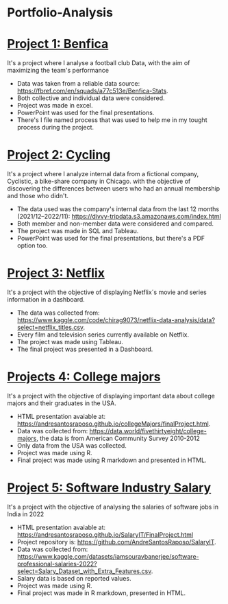 # Portfolio-Analysis

# [Project 1: Benfica](https://github.com/AndreSantosRaposo/Benfica)

It's a project where I analyse a football club Data, with the aim of maximizing the team's performance

- Data was taken from a reliable data source: https://fbref.com/en/squads/a77c513e/Benfica-Stats. 
- Both collective and individual data were considered.
- Project was made in excel.
- PowerPoint was used for the final presentations.
- There's I file named process that was used to help me in my tought process during the project.


# [Project 2: Cycling](https://github.com/AndreSantosRaposo/cycling)

It's a project where I analyze internal data from a fictional company, Cyclistic, a bike-share company in Chicago. with the objective of discovering the differences between users who had an annual membership and those who didn't.

- The data used was the company's internal data from the last 12 months (2021/12–2022/11): https://divvy-tripdata.s3.amazonaws.com/index.html
- Both member and non-member data were considered and compared.
- The project was made in SQL and Tableau.
- PowerPoint was used for the final presentations, but there's a PDF option too.


# [Project 3: Netflix](https://public.tableau.com/app/profile/andr.6016/viz/netflixDB/Netflix?publish=yes)

It's a project with the objective of displaying Netflix´s movie and series information in a dashboard.

- The data was collected from: https://www.kaggle.com/code/chirag9073/netflix-data-analysis/data?select=netflix_titles.csv.
- Every film and television series currently available on Netflix.
- The project was made using Tableau.
- The final project was presented in a Dashboard.

# [Projects 4: College majors](https://github.com/AndreSantosRaposo/collegeMajors)

It's a project with the objective of displaying important data about college majors and their graduates in the USA.

- HTML presentation avaiable at: https://andresantosraposo.github.io/collegeMajors/finalProject.html.
- Data was collected from: https://data.world/fivethirtyeight/college-majors, the data is from American Community Survey 2010-2012
- Only data from the USA was collected.
- Project was made using R.
- Final project was made using R markdown and presented in HTML.

# [Project 5: Software Industry Salary](https://github.com/AndreSantosRaposo/SalaryIT)

It's a project with the objective of analysing the salaries of software jobs in India in 2022

- HTML presentation avaiable at: https://andresantosraposo.github.io/SalaryIT/FinalProject.html
- Project repository is: https://github.com/AndreSantosRaposo/SalaryIT.
- Data was collected from: https://www.kaggle.com/datasets/iamsouravbanerjee/software-professional-salaries-2022?select=Salary_Dataset_with_Extra_Features.csv.
- Salary data is based on reported values.
- Project was made using R.
- Final project was made in R markdown, presented in HTML.
